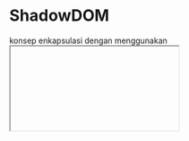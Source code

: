 # ShadowDOM
konsep enkapsulasi dengan menggunakan <iframe> agar komponen terpisah dari gangguan luar. namun teknik ini bukan cara
yang baik, berat dan dapat menimnulkan masalah.
Shadow DOM dapat mengisolasi sebagi struktur DOM didalam komponen sehingga tidak dapat di sentuh dari luar komponen atau nodenya.
singkatnya kita bisa sebut shadow dom sebagai "dom dalam dom"

